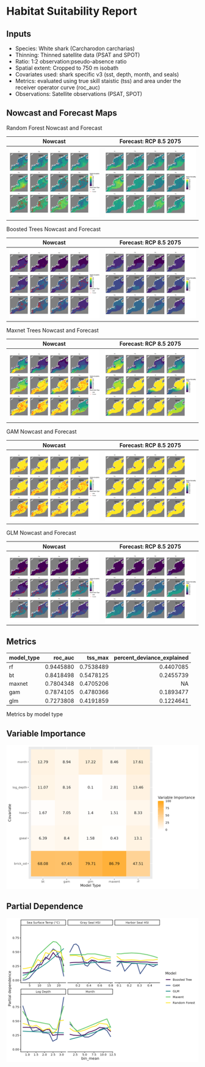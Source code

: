 Habitat Suitability Report
================

## Inputs

- Species: White shark (Carcharodon carcharias)
- Thinning: Thinned satellite data (PSAT and SPOT)
- Ratio: 1:2 observation:pseudo-absence ratio
- Spatial extent: Cropped to 750 m isobath
- Covariates used: shark specific v3 (sst, depth, month, and seals)
- Metrics: evaluated using true skill staistic (tss) and area under the
  receiver operator curve (roc_auc)
- Observations: Satellite observations (PSAT, SPOT)

## Nowcast and Forecast Maps

Random Forest Nowcast and Forecast

| Nowcast | Forecast: RCP 8.5 2075 |
|:--:|:--:|
| ![](../../../../tidy_reports/versions/c21/110960/c21.110960.01_12_rf_compiled_casts.png) | ![](../../../../tidy_reports/versions/c21/110964/c21.110964.01_12_rf_compiled_casts.png) |

Boosted Trees Nowcast and Forecast

| Nowcast | Forecast: RCP 8.5 2075 |
|:--:|:--:|
| ![](../../../../tidy_reports/versions/c21/110960/c21.110960.01_12_bt_compiled_casts.png) | ![](../../../../tidy_reports/versions/c21/110964/c21.110964.01_12_bt_compiled_casts.png) |

Maxnet Trees Nowcast and Forecast

| Nowcast | Forecast: RCP 8.5 2075 |
|:--:|:--:|
| ![](../../../../tidy_reports/versions/c21/110960/c21.110960.01_12_maxent_compiled_casts.png) | ![](../../../../tidy_reports/versions/c21/110964/c21.110964.01_12_maxent_compiled_casts.png) |

GAM Nowcast and Forecast

| Nowcast | Forecast: RCP 8.5 2075 |
|:--:|:--:|
| ![](../../../../tidy_reports/versions/c21/110960/c21.110960.01_12_gam_compiled_casts.png) | ![](../../../../tidy_reports/versions/c21/110964/c21.110964.01_12_gam_compiled_casts.png) |

GLM Nowcast and Forecast

| Nowcast | Forecast: RCP 8.5 2075 |
|:--:|:--:|
| ![](../../../../tidy_reports/versions/c21/110960/c21.110960.01_12_glm_compiled_casts.png) | ![](../../../../tidy_reports/versions/c21/110964/c21.110964.01_12_glm_compiled_casts.png) |

## Metrics

| model_type |   roc_auc |   tss_max | percent_deviance_explained |
|:-----------|----------:|----------:|---------------------------:|
| rf         | 0.9445880 | 0.7538489 |                  0.4407085 |
| bt         | 0.8418498 | 0.5478125 |                  0.2455739 |
| maxnet     | 0.7804348 | 0.4705206 |                         NA |
| gam        | 0.7874105 | 0.4780366 |                  0.1893477 |
| glm        | 0.7273808 | 0.4191859 |                  0.1224641 |

Metrics by model type

## Variable Importance

![](m21.11096_tidy_compiled_files/figure-gfm/variable_importance-1.png)

## Partial Dependence

![](m21.11096_tidy_compiled_files/figure-gfm/partial_dependence-1.png)
